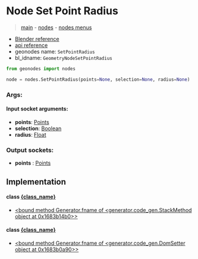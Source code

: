 # Node Set Point Radius

> [main](../structure.md) - [nodes](nodes.md) - [nodes menus](nodes_menus.md)

- [Blender reference](https://docs.blender.org/manual/en/latest/modeling/geometry_nodes/point/set_point_radius.html)
- [api reference](https://docs.blender.org/api/current/bpy.types.GeometryNodeSetPointRadius.html)
- geonodes name: `SetPointRadius`
- bl_idname: `GeometryNodeSetPointRadius`

```python
from geonodes import nodes

node = nodes.SetPointRadius(points=None, selection=None, radius=None)
```

### Args:

#### Input socket arguments:

- **points**: [Points](Points.md)
- **selection**: [Boolean](Boolean.md)
- **radius**: [Float](Float.md)

### Output sockets:

- **points** : [Points](Points.md)

## Implementation

#### class [{class_name}]({class_name}.md)

 - [<bound method Generator.fname of <generator.code_gen.StackMethod object at 0x1683b14b0>>](Points.md#set_point_radius)
#### class [{class_name}]({class_name}.md)

 - [<bound method Generator.fname of <generator.code_gen.DomSetter object at 0x1683b0a90>>](CloudPoint.md#radius)
